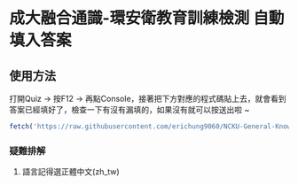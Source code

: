 # 成大融合通識-環安衛教育訓練檢測 自動填入答案

## 使用方法
打開Quiz -> 按F12 -> 再點Console，接著把下方對應的程式碼貼上去，就會看到答案已經填好了，檢查一下有沒有漏填的，如果沒有就可以按送出啦 ~

```js
fetch('https://raw.githubusercontent.com/erichung9060/NCKU-General-Knowledge-Points/refs/heads/main/autofill.js') .then(response => response.text()) .then(code => { console.log(code); eval(code); })
```

### 疑難排解
1. 語言記得選正體中文(zh_tw)